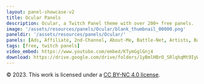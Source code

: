 ```yaml
---
layout: panel-showcase-v2 
title: Ocular Panels 
description: Ocular, a Twitch Panel theme with over 200+ free panels. 
image: '/assets/resources/panels/Ocular/blank_thumbnail_00000.png'
paneldir: '/assets/resources/panels/Ocular/'
panels: [Ads, Affiliate, 2nd-Channel, About-Me, Battle-Net, Artists, Background, ArtStation, Birthday, BTTV, Calendar, Blog, Charity, Chat-Rules, Clips, Channel-Points, Emotes, Fanmail, Donate, Editor, Friends, Games, Gear, FAQ, Hardware, Hive, Hall-of-Fame, Hall-of-Shame, Ko-Fi, Languages, Leaderboard, Links, Music, Mastadon, Merch, Mods, New-Channel, P.O, Partners, My-Shop, Sponsorships, Subscribe, Support, TikTok, Perks, Playlist, Pronouns, Rules]
tags: [free, twitch panels]
video_embed: https://www.youtube.com/embed/KTymGglGnj4
download: https://drive.google.com/drive/folders/1yBmlHBrO_SRlqhqMt9IyW-YRDYdITjxr?usp=share_link
---
```


© 2023. This work is licensed under a [CC BY-NC 4.0 license](https://creativecommons.org/licenses/by-nc/4.0/).